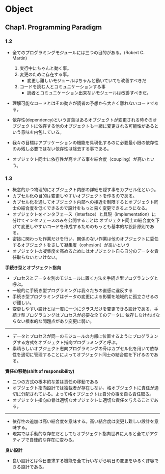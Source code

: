 # Object

## Chap1. Programming Paradigm

### 1.2

- 全てのプログラミングモジュールには三つの目的がある。(Robert C. Martin)
    1. 実行中にちゃんと動く事。
    2. 変更のために存在する事。
        - 変更し難しいモジュールはちゃんと動いていても改善すべきだ
    3. コードを読む人とコミュニケーションする事
        - 読者とコミュニケーション出来ないモジュールは改善すべきだ。

- 理解可能なコードとはその動きが読者の予想から大きく離れないコードである。
- 依存性(dependency)という言葉はあるオブジェクトが変更される時そのオブジェクトに依存する他のオブジェクトも一緒に変更される可能性があるという意味を内包している。
- 我々の目標はアプリケーションの機能を具現化するのに必要最小限の依存性のみ残し必要ではない依存性は除去する事である。
- オブジェクト同士に依存性が高すぎる事を結合度（coupling）が高いという。

### 1.3

- 概念的かつ物理的にオブジェクト内部の詳細を隠す事をカプセル化という。
- カプセル化の目的は変更しやすいオブジェクトを作るのである。
- カプセル化を通してオブジェクト内部への接近を制限するとオブジェクト同士の結合度を低くできるので設計をもっと易く変更できるようになる。
- オブジェクトをインタフェース（interface）と具現（implementation）に分けてインタフェースのみを公開することは
オブジェクト同士の結合度を下げて変更しやすいコードを作成するためのもっとも基本的な設計原則である。
- 密接に関わった作業だけを行い、関係のない作業は他のオブジェクトに委任するオブジェクトをさして凝集度（cohesion）が高いという
- オブジェクトの凝集度を高めるためにはオブジェクト自ら自分のデータを責任取らないといけない。

**手続き型とオブジェクト指向**
- プロセスとデータを別のモジュールに置く方法を手続き型プログラミングと呼ぶ。
- 一般的に手続き型プログラミングは我々たちの直感に違反する
- 手続き型プログラミングはデータの変更による影響を地域的に孤立させるのが難しい。
- 変更しやすい設計とは一度に一つにクラスだけを変更できる設計である、手続き型プログラミングはプロセスが必要な全てのデータに
依存しなければならない根本的な問題点があり変更に弱い。
---
- データとプロセスが同一のモジュールの内部に位置するようにプログラミングする方式をオブジェクト指向プログラミングと呼ぶ。
- 素晴らしいオブジェクト志向プログラミングの骨はカプセル化を用いて依存性を適切に管理することによってオブジェクト同士の結合度を下げるのである。

**責任の移動(shift of responsibility)**
- 二つの方式の根本的な差は責任の移動である
- オブジェクト指向設計では独裁者が存在しない、格オブジェクトに責任が適切に分配されている。よって格オブジェクトは自分の事を自ら責任取る。
- オブジェクト指向の骨は適切なオブジェクトに適切な責任を与えることである。
---
- 依存性の追加は高い結合度を意味する。高い結合度は変更し難しい設計を意味する。
- 現実では手動的な存在だとしてもオブジェクト指向世界に入ると全てがアクティブで自律的な存在に変わる。

**良い設計**
- 良い設計とは今日要求する機能を全て行いながら明日の変更をゆるく許容できる設計である。
